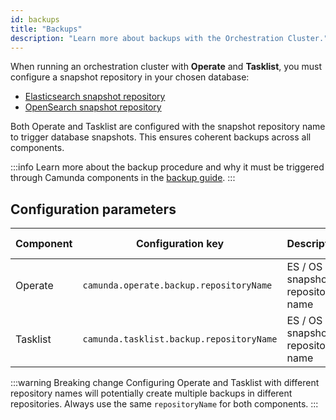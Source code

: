 ```yaml
---
id: backups
title: "Backups"
description: "Learn more about backups with the Orchestration Cluster."
---
```


When running an orchestration cluster with **Operate** and **Tasklist**, you must configure a snapshot repository in your chosen database:

- [Elasticsearch snapshot repository](https://www.elastic.co/guide/en/elasticsearch/reference/current/snapshot-restore.html)
- [OpenSearch snapshot repository](https://docs.opensearch.org/docs/latest/tuning-your-cluster/availability-and-recovery/snapshots/snapshot-restore/)

Both Operate and Tasklist are configured with the snapshot repository name to trigger database snapshots. This ensures coherent backups across all components.

:::info
Learn more about the backup procedure and why it must be triggered through Camunda components in the [backup guide](/self-managed/operational-guides/backup-restore/backup-and-restore.md).
:::

## Configuration parameters

| Component | Configuration key                        | Description                      | Default value |
| --------- | ---------------------------------------- | -------------------------------- | ------------- |
| Operate   | `camunda.operate.backup.repositoryName`  | ES / OS snapshot repository name | -             |
| Tasklist  | `camunda.tasklist.backup.repositoryName` | ES / OS snapshot repository name | -             |

:::warning Breaking change
Configuring Operate and Tasklist with different repository names will potentially create multiple backups in different repositories. Always use the same `repositoryName` for both components.
:::
